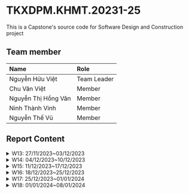 # TKXDPM.KHMT.20231-25

This is a Capstone's source code for Software Design and Construction project

## Team member

| Name                | Role        |
| :------------------ | :---------- |
| Nguyễn Hữu Việt     | Team Leader |
| Chu Văn Việt        | Member      |
| Nguyễn Thị Hồng Vân | Member      |
| Ninh Thành Vinh     | Member      |
| Nguyễn Thế Vũ       | Member      |

## Report Content

<details>
  <summary>W13: 27/11/2023~03/12/2023 </summary>

<details>
<summary>Nguyễn Hữu Việt</summary>
-   Assigned tasks:
    -   Task 1: Bổ sung Coupling cho package controller
-   Implementation details:
    -   Pull Request:
    -   Specific implementation details:
    -   Phương thức **checkMediaInCart(Media media)** thuộc **Control Coupling** do phục thuộc vào hàm **checkMediaInCart** của đối tượng Cart.
    -   Phương thức **makePayment(...)** thuộc **Control Coupling** do phụ thuộc vào cấu trúc nội bộ của **VnPaySubSystem** và kiểm soát luồng của đối tượng này thông qua **save** và **makePaymentTransaction**
    -   Phương thức **getUrlPay** thuộc **Data Coupling** do sử dụng và gọi phương thức **generatePayUrl()** của **vnPayService** - Phương thức **emptyCart()** thuộc **Control Coupling** do phương thức này thay đổi phần dữ liệu của Cart.
    -   Phương thức **createOrder()** thuộc **Control Coupling** do phương thức này ảnh hưởng đến luồng và trạng thái của đối tượng **order**
    -   Phương thức **createInvoice()** tương tự **createOrder()**
    -   Các phương thức **validate...** thuộc **Control Coupling** do bên trong tồn tại các đoạn code phụ thuộc lẫn nhau và phụ thuộc vào tham số truyền vào - Phương thức **validatePlaceRushOrderData** thuộc **Common Coupling** do truy cập vào biến global trong util.
    -   Một số phương thức không có gì truyền hoặc không thực hiện điều gì thuộc là **không xác định Coupling**
    </details>

<details>
<summary>Nguyễn Thế Vũ</summary>
- Assigned tasks:
- Task: Bổ sung Coupling cho package subSystem
 - Pull Request: 
  - Specific implementation details:
    - Phương thức **generatePayUrl(int amount, String contents)** trong VnPaySubsystem thuộc **Data Coupling** do chỉ phục thuộc vào hàm **generatePayUrl(int amount, String contents)** của đối tượng VnPaySubsystemController.
    - Phương thức **makePaymentTransaction(Map<String, String> response)** trong VnPaySubsystem thuộc **Data Coupling** do chỉ phụ thuộc vào **makePaymentTransaction** của **VnPaySubsystemController**

    **File VnPaySubsystemController:**

    Hàm **generatePayOrderUrl**:
    - Data Coupling:
    Phương thức này sử dụng dữ liệu từ Config như `getRandomNumber` và `getIpAddress`. Các giá trị này được truyền vào để tạo các tham số thanh toán.
    Dữ liệu được truyền giữa **VnPaySubsystemController** và **Config** thông qua việc gọi các hàm tiện ích của **Config**.

    Hàm **makePaymentTransaction**:
    - Control Coupling:
    Phương thức này chứa một khối switch để xử lý các trạng thái của giao dịch (errorCode). Điều này có thể được coi là control coupling vì **VnPaySubsystemController** định nghĩa cách xử lý các loại lỗi và trạng thái cụ thể.
    - Một số phương thức không có gì truyền hoặc không thực hiện điều gì thuộc là **không xác định Coupling**

</details>

<details>
<summary>Ninh Thành Vinh</summary>
-   Assigned tasks:
    -   Task: Bổ sung Coupling cho view.screen.cart và view.screen.invoice
-   Pull Request:
    -   Specific implementation details: - Phương thức **CartScreenHandler(Stage stage, String screenPath)** thuộc **Control Coupling** do sử dụng event **setOnMouseClicked**. - Phương thức **requestOrder()** thuộc **Control Coupling** do phụ thuộc vào **placeOrderController** kiểm soát luồng. - Phương thức **displayCartWithMediaAvailability()** thuộc **Control Coupling** do gọi và sử dụng các phương thức từ **MediaHandler**. - Phương thức **setMediaInfo()** thuộc **Control Coupling** do sử dụng các event từ button. - Phương thức **setInvoiceInfo()** thuộc **Control Coupling** do sử dụng thông tin lấy từ **invoice** ảnh hưởng đến luồng. - Phương thức **confirmInvoice(MouseEvent event)** thuộc **Control Coupling** do phương thức thay đổi đối tượng **paymentScreen** - Phương thức **setMediaInfo()** thuộc **Control Coupling** do phụ thuộc vào phương thức của **orderMedia**. - Phương thức **MediaHandler(String screenPath, CartScreenHandler cartScreen)** thuộc **Data Coupling** do sử dụng đủ params được truyền vào. - Phương thức **setCartMedia(CartMedia cartMedia)** thuộc **Data Coupling** do sử dụng đủ params được truyền vào. - Phương thức **InvoiceScreenHandler(Stage stage, String screenPath, Invoice invoice)** thuộc **Data Coupling** do sử dụng đủ params được truyền vào. - Phương thức **MediaInvoiceScreenHandler(String screenPath)** và **setOrderMedia(OrderMedia orderMedia)** thuộc **Data Coupling** do sử dụng vừa đủ params được truyền vào. - Một số phương thức không có gì truyền hoặc không thực hiện điều gì thuộc là **không xác định Coupling** .
    </details>

<details>
<summary>Nguyễn Thị Hồng Vân</summary>
-   Assigned tasks:
    -   Task 1: Bổ sung Coupling cho package Views.Screen.Home/Payment/Shipping
-   Implementation details:

    -   Pull Request:
    -   Specific implementation details:
    -   Phương thức **initialize** thuộc **Control Coupling** do phục thuộc vào hàm **HomeController** để lấy danh sách các phương tiện.
    -   Phương thức **addMediaHome** thuộc **Data Coupling** phụ thuộc vào dữ liệu từ danh sách **homeItems**, **hboxMedia**, và các trường trong **MediaHandler**
    -   Phương thức **addMenuItem** thuộc **Data Coupling** phụ thuộc vào dữ liệu từ **splitMenuBtnSearch** để thêm các mục menu vào **MenuButton**
    -   Phương thức **setBController** và **getBController** thuộc **Control Coupling** do phụ thuộc vào HomeController để gán và lấy **HomeController**

    -   Phương thức **displayWebView** thuộc **Control Coupling** phụ thuộc vào **PaymentController** để lấy URL thanh toán **(getUrlPay)** và **handleUrlChanged** để xử lý sự kiện thay đổi URL
    -   Phương thức **handleUrlChanged** thuộc **Control Coupling** phụ thuộc vào cấu trúc URI để lấy query string và phương thức **payOrder** để xử lý kết quả thanh toán
    -   Phương thức **payOrder** thuộc **Control Coupling** phụ thuộc vào **PaymentController** để thực hiện thanh toán và **ResultScreenHandler** để hiển thị kết quả

    -   Phương thức **submitDeliveryInfo** thuộc **Control Coupling** phụ thuộc vào **PlaceOrderController** để thực hiện xác nhận thông tin giao hàng, tính phí vận chuyển,..
    -   Sự kiện **(submitDeliveryInfo(MouseEvent event))** thuộc **Control Coupling** phụ thuộc vào phương thức **submitDeliveryInfo** để xử lý sự kiện khi người dùng nhấn nút "Submit".
    -   Trường biến **(name, phone, address, instructions, province)**thuộc **Data Coupling** phụ thuộc vào phương thức chứa dữ liệu nhập từ người dùng và được sử dụng để xác nhận thông tin giao hàng.
    -   Một số phương thức không có gì truyền hoặc không thực hiện điều gì thuộc là **không xác định Coupling**
    </details>

</details>
  <details>
<summary>Chu Văn Việt</summary>
-   Assigned tasks:
-   Task: Bổ sung Coupling cho views.screen.Popup, views.screen.BaseScreenHandler, views.screen.FXMLScreenHandler, views.screen.SplashScreenHandler
-   Pull Request:

    -   Specific implementation details:
        **File PopupScreen:**

        -   Data Coupling:
            Hàm **popup(String message, String imagepath, Boolean undecorated)**: Hàm này có data coupling với các tham số đầu vào như `message`, `imagepath`, và `undecorated`.
            Hàm **setImage(String path)**: Data coupling xuất hiện khi `path` được truyền vào hàm để đặt hình ảnh cho thành phần `tickicon`.
            Hàm **success(String message)** và **error(String message)**: Data coupling xuất hiện thông qua tham số `message` được truyền vào hàm để đặt nội dung thông báo của popup.

        -   Control Coupling:
            Hàm **show(Boolean autoclose)** và **show(double time)**: Cả hai hàm này sử dụng biến **stage**, là một thành phần kiểm soát để hiển thị cửa sổ popup.

        **File BaseScreenHandler:**

        -   Data Coupling:
            Hàm **setPreviousScreen(BaseScreenHandler prev)**: Data coupling xuất hiện khi tham chiếu đến màn hình trước đó (`prev`) được truyền vào hàm.
            Hàm **forward(Hashtable messages)**: Data coupling xuất hiện khi `messages` được truyền vào hàm, làm thay đổi trạng thái của thuộc tính `messages` trong class.
            Hàm **setHomeScreenHandler(HomeScreenHandler HomeScreenHandler)**: Data coupling xuất hiện khi **HomeScreenHandler** được truyền vào hàm. Dữ liệu liên kết giữa **BaseScreenHandler** và **HomeScreenHandler** thông qua việc thiết lập thuộc tính `homeScreenHandler`.
            Hàm **setScreenTitle(String string)**: Data coupling xuất hiện khi `string` được truyền vào hàm để đặt tiêu đề của cửa sổ.
            Hàm **setBController(BaseController bController)**: Data coupling xuất hiện khi `bController` được truyền vào hàm để thiết lập thuộc tính `bController`.

        -   Control Coupling:
            Hàm **show()**: Control coupling xuất hiện khi hàm này sử dụng `this.stage` để hiển thị cửa sổ.

        **File SplashScreenHandler:**

        -   Data Coupling:
            Hàm **initialize(URL location, ResourceBundle resources)**: Data coupling xuất hiện khi đường dẫn hình ảnh `"assets/images/Logo.png"` được chọn một cách cụ thể. Nếu đường dẫn thay đổi, cần sửa lại trực tiếp trong code. Điều này tạo ra một mức độ phụ thuộc vào dữ liệu cụ thể trong mã nguồn.

        -   Control Coupling:
            Hàm **initialize(URL location, ResourceBundle resources)**: Có mức độ control coupling khi sử dụng trực tiếp `logo`, một thành phần FXML (JavaFX) được định nghĩa trong file FXML của splash screen. Hàm này sử dụng `logo` để đặt hình ảnh cho `ImageView`.

        -   Một số phương thức không có gì truyền hoặc không thực hiện điều gì thuộc là **không xác định Coupling** .

</details>
</details>

<details>
  <summary>W14: 04/12/2023~10/12/2023 </summary>
<details>
<summary>Nguyễn Thế Vũ</summary>
- Assigned tasks:
- Task: Bổ sung Cohesion cho package subSystem, refactor lại package subSystem
 - Pull Request: 
  - Specific implementation details:

    **File VnPaySubsystemController:**

    Hàm **generatePayUrl**:
    - Data Coupling:
    Phương thức này thực hiện một nhiệm vụ duy nhất và liên quan đến việc tạo URL thanh toán dựa trên các tham số cung cấp. Các bước trong hàm tất cả đều hướng về một mục tiêu chung, không có sự phân tách rõ ràng giữa các chức năng. Điều này tăng tính đơn nhất và dễ bảo trì của hàm.

    Hàm **makePaymentTransaction**:
    - Functional Cohesion:
    Vì nó tập trung vào một nhiệm vụ cụ thể và liên quan: tạo đối tượng PaymentTransaction từ dữ liệu đầu vào là một bản đồ (Map<String, String> response). Sau đó, hàm xử lý các trường hợp lỗi khác nhau liên quan đến giao dịch thanh toán. Chức năng của hàm này rõ ràng và đồng nhất, giúp cải thiện khả năng bảo trì và hiểu mã nguồn.

</details>

<details>
<summary>Nguyễn Hữu Việt</summary>
 - Task: Bổ sung Cohesion cho package controller
 - Pull Request: 
  - Specific implementation details:

    **File BaseController:**

    Hàm **checkMediaInCart(Media media)**:
    - Functional Cohesion:
    Hàm này có mục đích cụ thể là kiểm tra xem một đối tượng Media có trong giỏ hàng (Cart) hay không và trả về đối tượng CartMedia nếu có, ngược lại trả về null. Nó thực hiện một nhiệm vụ cụ thể và liên quan chặt chẽ đến chức năng của giỏ hàng.

    Hàm **getListCartMedia()**:
    - Functional Cohesion:
    Hàm này có mục đích là trả về danh sách các mục trong giỏ hàng. Nó thực hiện một chức năng cụ thể và liên quan chặt chẽ đến chức năng của giỏ hàng.

    **File HomeController:**

    Hàm **getAllMedia()**:
    - Coincidental Cohesion:
    Hàm này có mục đích là lấy tất cả các đối tượng Media từ cơ sở dữ liệu và trả về danh sách để hiển thị. Tuy nhiên, mặc dù chức năng này liên quan đến đối tượng Media, nó không liên quan chặt chẽ đến chức năng của HomeController như quản lý giỏ hàng. Hàm này chỉ là một phần nhỏ của chức năng tổng thể của HomeController.

    **File PaymentController:**

    Hàm **makePayment(Map<String, String> res, int orderId)**:
    - Functional Cohesion:
    Hàm này có mục đích thực hiện quá trình thanh toán. Nó gọi đến một đối tượng VnPaySubsystem để thực hiện giao dịch thanh toán và lưu trữ thông tin giao dịch. Chức năng này liên quan chặt chẽ đến quá trình thanh toán và quản lý đơn hàng.
    Hàm **getUrlPay(int amount, String content)**:
    - Functional Cohesion:
    Hàm này có mục đích là tạo URL thanh toán từ VnPaySubsystem. Chức năng này liên quan chặt chẽ đến việc tạo URL thanh toán từ subsystem VnPay.
    Hàm **emptyCart()**:
    - Functional Cohesion:
    Hàm này có mục đích là làm rỗng giỏ hàng. Chức năng này liên quan chặt chẽ đến quá trình quản lý giỏ hàng.

    **File PaymentController:**

    Hàm **placeOrder()**:
    - Coincidental Cohesion:
    Hàm này kiểm tra sự có sẵn của sản phẩm khi người dùng nhấn nút Place Order. Tuy nhiên, chức năng này không liên quan chặt chẽ đến các chức năng khác của PlaceOrderController, như tạo đơn đặt hàng hay tạo Invoice.
    Hàm **createOrder()**:
    - Functional Cohesion:
    Hàm này tạo đơn đặt hàng dựa trên thông tin từ giỏ hàng (Cart). Chức năng này liên quan chặt chẽ đến việc tạo đơn đặt hàng.
    Hàm **createInvoice(Order order)**:
    - Functional Cohesion:
    Hàm này tạo hóa đơn dựa trên thông tin từ đơn đặt hàng. Chức năng này liên quan chặt chẽ đến việc tạo hóa đơn từ đơn đặt hàng.
    Hàm **processDeliveryInfo(HashMap info)**:
    - Functional Cohesion:
    Hàm này xử lý thông tin giao hàng, nhưng gọi một hàm khác validateDeliveryInfo(HashMap<String, String> info) để thực hiện việc kiểm tra.
    Hàm **validatePhoneNumber(String phoneNumber)** và **validateContainLetterAndNoEmpty(String name)** và **validateAddressPlaceRushOrder(String province, String address)** và **validateMediaPlaceRushorder()**:
    - Functional Cohesion:
    Hàm **getProductAvailablePlaceRush(Order order)**:
    - Functional Cohesion:
    Hàm này tạo hóa đơn dựa trên thông tin từ đơn đặt hàng. Chức năng này liên quan chặt chẽ đến việc tạo hóa đơn từ đơn đặt hàng.
    - Functional Cohesion:

    **File PlaceRushOrderController:**

    Hàm **validatePlaceRushOrderData(Shipment deliveryData)**:
    - Coincidental Cohesion:
    Hàm này có mục đích kiểm tra dữ liệu của đơn hàng đặt gấp. Chức năng này liên quan chặt chẽ đến việc xác thực dữ liệu của đơn hàng đặt gấp.

    **File ViewCartController:**

    Hàm **checkAvailabilityOfProduct()**:
    - Functional  Cohesion:
    Hàm này có mục đích kiểm tra sự có sẵn của sản phẩm trong giỏ hàng. Chức năng này liên quan chặt chẽ đến việc kiểm tra sản phẩm trong giỏ hàng.

</details>
<details>
<summary>Nguyễn Thị Hồng Vân</summary>
- Assigned tasks:
- Task: Bổ sung Cohesion cho package package Views.Screen.Home/Payment/Shipping
 - Pull Request: 
  - Specific implementation details:

    **File HomeScreenHandler:**
    Hàm **initialize**:
    - Control Cohesion:
    Phương thức này có control cohesion vì nó chịu trách nhiệm thiết lập controller và tạo danh sách các mục trên màn hình chủ.

    Hàm **setImage**:
    - Data Cohesion:
    Phương thức này có data cohesion vì nó chỉ liên quan đến việc đặt hình ảnh cho Logo và Icon giỏ hàng.

    Hàm **addMediaHome**:
    - Data Cohesion:
    Phương thức này có data cohesion vì nó chỉ thêm các mục truyền vào vào màn hình chủ.

    Hàm **addMenuItem**:
    - Data Cohesion:
    Phương thức này có data cohesion vì nó chỉ thêm mục menu vào **splitMenuBtnSearch** dựa trên tham số được cung cấp.


    **File PaymentScreenHandler**
    Hàm **displayWebView**:
    - Control Cohesion:
    Phương thức này có control cohesion vì nó liên quan chặt chẽ đến việc hiển thị WebView và xử lý sự kiện khi URL thay đổi.

    Hàm **parseQueryString**:
    - Functional Cohesion:
    Phương thức này có functional cohesion vì nó chỉ thực hiện một nhiệm vụ cụ thể: chuyển đổi query string thành một đối tượng Map<String, String>.

    Hàm **handleUrlChanged**:
    - Control Cohesion:
    Phương thức này có control cohesion vì nó chịu trách nhiệm xử lý sự kiện khi URL thay đổi và chuyển đổi query thành Map.

    Hàm **payOrder**:
    - Control Cohesion:
    Phương thức này có control cohesion vì nó chịu trách nhiệm xử lý thanh toán và hiển thị màn hình kết quả.

    **File ShippingScreenHandler:**
    Hàm **initialize**:
    - Data Cohesion:
    Phương thức này có data cohesion vì nó chỉ liên quan đến việc thiết lập trạng thái ban đầu của giao diện người dùng.
    Hàm **submitDeliveryInfo**:

    - Control Cohesion:
    Phương thức này có control cohesion vì nó chịu trách nhiệm xử lý sự kiện khi người dùng nhấn nút "submitDeliveryInfo" và liên quan chặt chẽ đến việc kiểm tra và xử lý thông tin giao hàng.

    Hàm **getBController**:
    - Data Cohesion:
    Phương thức này có data cohesion vì nó chỉ trả về một đối tượng **PlaceOrderController** (controller cho việc đặt hàng)

</details>
</details>

<details>
  <summary>W15: 11/12/2023~17/12/2023 </summary>
<details>
<summary>Nguyễn Thế Vũ</summary>
-   Assigned tasks:
-   Task: Đánh giá SOLID cho package subSystem, thiết kế cancelOrder
-   Pull Request:
-   Specific implementation details:
    -   Đánh giá subSystem: Khó mở rộng nếu cần triển khai thêm phương thức thanh toán không cần URL
    -   Thiết kế thêm entity RefundTransaction
    -   Thiết kế lại database cho các lớp order, paymentTransaction, thêm lớp refundTransaction
    -   Thiết kế trang xem danh sách đơn hàng
    -   Kết nối vnPay, gọi được use-case refund của vnPay

</details>

<details>
<summary>Nguyễn Hữu Việt</summary>

-   Assigned tasks:
    -   Task: Đánh giá SOLID cho package controller
-   Pull Request:
-   Specific implementation details:
    -   Đánh giá package controller:
    -   Tuân thủ một số nguyên tắc trong SOLID, (chủ yếu là SRP)
    -   Có thể cải thiện bằng cách tách nhỏ một số function, do có một số function đang hoạt động quá nhiều chức năng
    -   Một số lớp phụ thuộc quá nhiều vào lớp bên ngoài, cần giảm bớt sự phụ thuộc

</details>

<details>
<summary>Nguyễn Thị Hồng Vân</summary>
-   Assigned tasks:
-   Task: Đánh giá SOLID cho package Views Home/Payment/Shipping
-   Pull Request:
-   Specific implementation details:
    -   Đánh giá package Home:
	- Một số phương thức trong HomeScreenHandler có thể được chia nhỏ thành các phương thức nhỏ hơn để giảm độ phức tạp và tăng độ rõ ràng.
	- Có thể giảm sự phụ thuộc bằng cách áp dụng Dependency Injection và giảm kết nối chặt chẽ giữa các lớp.
    -   Đánh giá package Payment:
    	- Có thể cải thiện: Phương thức displayWebView và handleUrlChanged có thể được chia nhỏ thành các phương thức nhỏ hơn để tăng độ rõ ràng.
	- Có thể giảm sự phụ thuộc bằng cách áp dụng Dependency Injection.
    -   Đánh giá package Shipping:
   	- Phương thức submitDeliveryInfo có thể được chia nhỏ để giảm độ phức tạp và tăng tính tái sử dụng.
	- Có thể giảm sự phụ thuộc bằng cách áp dụng Dependency Injection và giảm kết nối chặt chẽ giữa các lớp.
</details>
<details>
<summary>Ninh Thành Vinh</summary>
-   Assigned tasks:
-   Task: Đánh giá SOLID cho views.invoice và views.cart
-   Pull Request:
-   Specific implementation details:
    Đánh giá package controller:
	-   Một số lớp không vi phạm các nguyên tắc SOLID.
	-   Một số lớp có thể chia nhỏ thành các lớp nhỏ thực hiện chức năng riêng để cải thiện.
	-   Một số lớp phụ thuộc quá nhiều vào lớp bên ngoài, cần giảm bớt sự phụ thuộc.
</details>
</details>
  <details>
    <summary>W16: 18/12/2023~25/12/2023 </summary>
<details>
<summary>Nguyễn Hữu Việt</summary>

-   Assigned tasks:
    -   Task: Thêm biểu đồ Use Case tổng quan
-   Pull Request:
-   Specific implementation details:
    -   Thêm biểu đồ Use Case tổng quan

</details>

  </details>

<details>
  <summary>W17: 25/12/2023~01/01/2024 </summary>
<details>
<summary>Nguyễn Hữu Việt</summary>
	
-   Assigned tasks:
    -   Task: Cập nhật requirement analysis cho UC **Đăng nhập** và **Đăng kí**
-   Pull Request:
-   Specific implementation details:
    -   Sửa đổi biểu đồ **Use Case tổng quan**
    -	Thêm biểu đồ hoạt động cho UC **Đăng nhập** và **đăng kí**
    -   Thêm đặc tả Use case cho UC **Đăng nhập** và **đăng kí**

</details>
</details>

<details>
  <summary>W18: 01/01/2024~08/01/2024 </summary>
<details>
<summary>Nguyễn Hữu Việt</summary>
	
-   Assigned tasks:
    -   Task: Cập nhật architecture design cho UC **Đăng nhập** và **Đăng kí**
    -   Task: Lập trình mã nguồn cho UC **Đăng nhập** và **Đăng kí**
    -   Task: Bổ sung **Relationship Class Diagram**, **final report**, **Unit Test**, **User Interface**
    -   Task: Bổ sung Data modeling (Logical, Physical, Sql script) cho **toàn bộ bảng**
-   Pull Request:
-   Specific implementation details:
    -   Thêm biểu đồ **Lớp phân tích** cho UC **Đăng nhập** và **đăng kí**
    -	Thêm biểu đồ **trình tự** cho UC **Đăng nhập** và **đăng kí**
    -   **Lập trình** cho Use case **Đăng nhập** và **đăng kí**
    -   Bổ sung Logical Data Modeling
    -   Bổ sung Physical Data Modeling
    -   Bổ sung SQLite script
    -   Bổ sung **Relationship Class Diagram**, **final report**, **Unit Test**, **User Interface**

</details>
<details>
<summary>Ninh Thành Vinh</summary>
	
-   Assigned tasks:  
    -   Task: Phân tích yêu cầu và thiết kế kiến trúc cho UC **Chi tiết đơn hàng**
    -   Task: Lập trình mã nguồn cho UC **Chi tiết đơn hàng**
-   Pull Request:
-   Specific implementation details:
    -   Thêm đặc tả UC và biểu đồ hoạt động cho UC **Chi tiết đơn hàng**
    -   Thêm biểu đồ **Lớp phân tích** cho UC **Chi tiết đơn hàng** và **Subsystem VNPay**
    -	Thêm biểu đồ **trình tự** cho UC **Chi tiết đơn hàng**
    -   **Lập trình** cho Use case **Chi tiết đơn hàng**

</details>

<details>
<summary>Nguyễn Thị Hồng Vân</summary>
	
-   Assigned tasks:
    -   Task: Thiết kế use case **Xóa sản phẩm** và thực hiện phân trang danh sách sản phẩm
    -   Task: Lập trình mã nguồn cho UC **Xóa sản phẩm**
-   Pull Request:
-   Specific implementation details:
    -   Thêm biểu đồ **Lớp phân tích** cho UC **Xóa sản phẩm**
    -	Thêm biểu đồ **trình tự** cho UC **Xóa sản phẩm**
    -   **Lập trình** cho Use case **Xóa sản phẩm**
</details>

<details>
<summary>Chu Văn Việt</summary>
	
-   Assigned tasks:
    -   Task: Thiết kế use case **Thêm sản phẩm mới** và **Cập nhật sản phẩm**
    -   Task: Lập trình mã nguồn cho UC ***Thêm sản phẩm mới** và **Cập nhật sản phẩm**
-   Pull Request:
-   Specific implementation details:
    -   Thêm biểu đồ **Lớp phân tích** cho UC **Thêm sản phẩm mới** và **Cập nhật sản phẩm**
    -	Thêm biểu đồ **trình tự** cho UC **Thêm sản phẩm mới** và **Cập nhật sản phẩm**
    -   **Lập trình** cho Use case **Thêm sản phẩm mới** và **Cập nhật sản phẩm**
</details>

<details>
<summary>Nguyễn Thế Vũ</summary>
	
-   Assigned tasks:
    -   Task: Thiết kế use case **Hủy đơn hàng** và **Hoàn trả**
    -   Task: Lập trình mã nguồn cho UC **Hủy đơn hàng** và **Hoàn trả**
-   Pull Request:
-   Specific implementation details:
    -   Thêm biểu đồ **Lớp phân tích** cho UC **Hủy đơn hàng** và **Hoàn trả**
    -	Thêm biểu đồ **trình tự** cho UC **Hủy đơn hàng** và **Hoàn trả**
    -   **Lập trình** cho Use case **Hủy đơn hàng** và **Hoàn trả**

</details>
</details>
